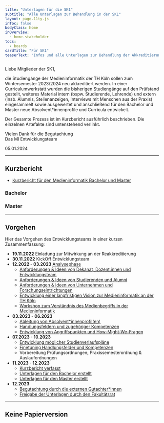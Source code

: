 ```yaml
---
title: "Unterlagen für die SK1"
subtitle: "Alle Unterlagen zur Behandlung in der SK1"
layout: page.11ty.js
inToc: false
bodyClass: home
inOverview:
  - home-stakeholder
tocs:
  - boards  
cardTitle: "Für SK1"
teaserText: "Infos und alle Unterlagen zur Behandlung der Akkreditierung in der SK1"
---
```


Liebe Mitglieder der SK1,

die Studiengänge der Medieninformatik der TH Köln sollen zum Wintersemester 2023/2024 neu akkreditiert werden. In einer Curriculumwerkstatt wurden die bisherigen Studiengänge auf den Prüfstand gestellt, weiteres Material intern (bspw. Studierende, Lehrende) und extern (insb. Alumnis, Stellenanzeigen, Interviews mit Menschen aus der Praxis) eingesammelt sowie ausgewertet und anschließend für den Bachelor und Master neue Absolvent\*innenprofile und Curricula entwickelt.

Der Gesamte Prozess ist im Kurzbericht ausführlich beschrieben. Die einzelnen Artefakte sind untenstehend verlinkt.

Vielen Dank für die Begutachtung<br/>
Das MI Entwicklungsteam  

05.01.2024

---

## Kurzbericht

- [Kurzbericht für den Medieninformatik Bachelor und Master](../kurzbericht/)

### Bachelor
<snippet type="toc" id="table-of-content-bachelor" search="bachelor-for-fakrat"></snippet>

### Master
<snippet type="toc" id="table-of-content-bachelor" search="master-for-fakrat"></snippet>

---

## Vorgehen

Hier das Vorgehen des Entwicklungsteams in einer kurzen Zusammenfassung:

- **19.11.2022** Einladung zur Mitwirkung an der Reakkreditierung
- **30.11.2022** KickOff Entwicklungsteam
- **12.2022 - 03.2023** [Analysephase](/insights/)
  - [Anforderungen & Ideen von Dekanat, Dozent:innen und Entwicklungsteam](/kurzbericht/#einbeziehung-weiterer-stakeholder)
  - [Anforderungen & Ideen von Studierenden und Alumni ](/kurzbericht/#studentische-beteiligung)
  - [Anforderungen & Ideen von Unternehmen und Forschungseintrichtungen](/kurzbericht/#externe-expertise)
  - [Entwicklung einer langfristigen Vision zur Medieninformatik an der TH Köln](/visions-workshop/)
  - [Workshop zum  Verständnis des Medienbegriffs in der Medieninformatik](/medien-workshop/)
- **03.2023 - 06.2023**
  - [Ableitung von Absolvent\*innenprofil(en)](/kurzbericht/#absolvent-innenprofile)
  - [Handlungsfeldern und zugehöriger Kompetenzen](/kurzbericht/#handlungsfelder)
  - [Entwicklung von Angriffspunkten und How-Might-We-Fragen ](/how-might-we/)
- **07.2023 - 10.2023**  
  - [Entwicklung möglicher Studienverlaufspläne](https://miro.com/app/board/uXjVPMiDTf4=/?moveToWidget=3458764554605293484&cot=14)
  - [Finetuning Handlungsfelder und Kompetenzen](/kurzbericht/#handlungsfelder)
  - Vorbereitung Prüfungsordnungen, Praxissemesterordnung & Auslaufordnungen
- **11.2023 - 12.2023**
    - [Kurzbericht verfasst](/kurzbericht)
    - [Unterlagen für den Bachelor erstellt](/medieninformatik-bachelor)
    - [Unterlagen für den Master erstellt](/medieninformatik-master)
- **12.2023**
    - [Begutachtung durch die externen Gutachter\*innen](/fuer-externe-gutachterinnen)
    - [Freigabe der Unterlagen durch den Fakultätsrat](/fuer-fakultaetsrat-gate-1)

---

## Keine Papierversion

<snippet type="text" id="no-paper-statement" src="misc/no-paper"></snippet>
